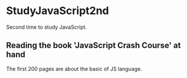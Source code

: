 # StudyJavaScript2nd

Second time to study JavaScript.

## Reading the book 'JavaScript Crash Course' at hand

The first 200 pages are about the basic of JS language.
